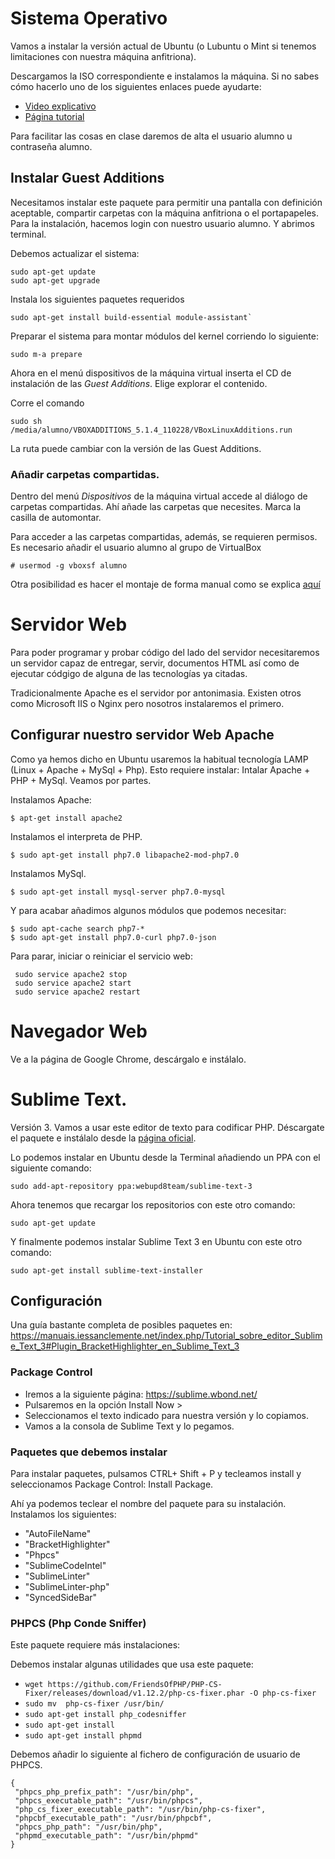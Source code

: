 # Sistema Operativo

Vamos a instalar la versión actual de Ubuntu \(o Lubuntu o Mint si tenemos limitaciones con nuestra máquina anfitriona\).

Descargamos la ISO correspondiente e instalamos la máquina. Si no sabes cómo hacerlo uno de los siguientes enlaces puede ayudarte:

* [Video explicativo](https://www.youtube.com/watch?v=uV5boDESAe0)
* [Página tutorial](http://es.wikihow.com/instalar-Ubuntu-en-VirtualBox)

Para facilitar las cosas en clase daremos de alta el usuario alumno u contraseña alumno.

## Instalar Guest Additions

Necesitamos instalar este paquete para permitir una pantalla con definición aceptable, compartir carpetas con la máquina anfitriona o el portapapeles. Para la instalación, hacemos login con nuestro usuario alumno. Y abrimos terminal.

Debemos actualizar el sistema:

```
sudo apt-get update
sudo apt-get upgrade
```

Instala los siguientes paquetes requeridos

    sudo apt-get install build-essential module-assistant`

Preparar el sistema para montar módulos del kernel corriendo lo siguiente:

```
sudo m-a prepare
```

Ahora en el menú dispositivos de la máquina virtual inserta el CD de instalación de las _Guest Additions_. Elige explorar el contenido.

Corre el comando

```
sudo sh /media/alumno/VBOXADDITIONS_5.1.4_110228/VBoxLinuxAdditions.run
```

La ruta puede cambiar con la versión de las Guest Additions.

### Añadir carpetas compartidas.

Dentro del menú _Dispositivos_ de la máquina virtual accede al diálogo de carpetas compartidas. Ahí añade las carpetas que necesites. Marca la casilla de automontar.

Para acceder a las carpetas compartidas, además, se requieren permisos. Es necesario añadir el usuario alumno al grupo de VirtualBox

```
# usermod -g vboxsf alumno
```

Otra posibilidad es hacer el montaje de forma manual como se explica [aquí](http://www.javiercarrasco.es/2012/07/20/carpeta-compartida-entre-windows-anfitrion-y-ubuntu-en-virtualbox/)

# Servidor Web

Para poder programar y probar código del lado del servidor necesitaremos un servidor capaz de entregar, servir, documentos HTML así como de ejecutar códgigo de alguna de las tecnologías ya citadas.

Tradicionalmente Apache es el servidor por antonimasia. Existen otros como Microsoft IIS o Nginx pero nosotros instalaremos el primero.

## Configurar nuestro servidor Web Apache

Como ya hemos dicho en Ubuntu usaremos la habitual tecnología LAMP \(Linux + Apache + MySql + Php\). Esto requiere instalar: 
Intalar Apache + PHP + MySql. Veamos por partes.

Instalamos Apache:

```
$ apt-get install apache2
```

Instalamos el interpreta de PHP.

```
$ sudo apt-get install php7.0 libapache2-mod-php7.0 
```

Instalamos MySql.

```
$ sudo apt-get install mysql-server php7.0-mysql
```

Y para acabar añadimos algunos módulos que podemos necesitar:

```
$ sudo apt-cache search php7-*
$ sudo apt-get install php7.0-curl php7.0-json
```

Para parar, iniciar o reiniciar el servicio web:

```
 sudo service apache2 stop
 sudo service apache2 start
 sudo service apache2 restart
```

# Navegador Web

Ve a la página de Google Chrome, descárgalo e instálalo.

# Sublime Text.

Versión 3. Vamos a usar este editor de texto para codificar PHP. Déscargate el paquete e instálalo desde la [página oficial](https://www.sublimetext.com/3).

Lo podemos instalar en Ubuntu desde la Terminal añadiendo un PPA con el siguiente comando:

`sudo add-apt-repository ppa:webupd8team/sublime-text-3`

Ahora tenemos que recargar los repositorios con este otro comando:

`sudo apt-get update`

Y finalmente podemos instalar Sublime Text 3 en Ubuntu con este otro comando:

`sudo apt-get install sublime-text-installer`

## Configuración

Una guía bastante completa de posibles paquetes en: 
[https:\/\/manuais.iessanclemente.net\/index.php\/Tutorial\_sobre\_editor\_Sublime\_Text\_3\#Plugin\_BracketHighlighter\_en\_Sublime\_Text\_3](https://manuais.iessanclemente.net/index.php/Tutorial_sobre_editor_Sublime_Text_3#Plugin_BracketHighlighter_en_Sublime_Text_3)

### Package Control

* Iremos a la siguiente página: [https:\/\/sublime.wbond.net\/](https://sublime.wbond.net/)
* Pulsaremos en la opción Install Now &gt;
* Seleccionamos el texto indicado para nuestra versión y lo copiamos.
* Vamos a la consola de Sublime Text y lo pegamos.

### Paquetes que debemos instalar

Para instalar paquetes, pulsamos CTRL+ Shift + P y tecleamos install y seleccionamos Package Control: Install Package.

Ahí ya podemos teclear el nombre del paquete para su instalación. Instalamos los siguientes:

* "AutoFileName"
* "BracketHighlighter"
* "Phpcs"
* "SublimeCodeIntel"
* "SublimeLinter"
* "SublimeLinter-php"
* "SyncedSideBar"

### PHPCS \(Php Conde Sniffer)

Este paquete requiere más instalaciones:

Debemos instalar algunas utilidades que usa este paquete:

* `wget https://github.com/FriendsOfPHP/PHP-CS-Fixer/releases/download/v1.12.2/php-cs-fixer.phar -O php-cs-fixer`
* `sudo mv  php-cs-fixer /usr/bin/`
* `sudo apt-get install php_codesniffer`
* `sudo apt-get install `
* `sudo apt-get install phpmd`

Debemos añadir lo siguiente al fichero de configuración de usuario de PHPCS.

```
{
 "phpcs_php_prefix_path": "/usr/bin/php",
 "phpcs_executable_path": "/usr/bin/phpcs",
 "php_cs_fixer_executable_path": "/usr/bin/php-cs-fixer",
 "phpcbf_executable_path": "/usr/bin/phpcbf",
 "phpcs_php_path": "/usr/bin/php",
 "phpmd_executable_path": "/usr/bin/phpmd"
}
```

